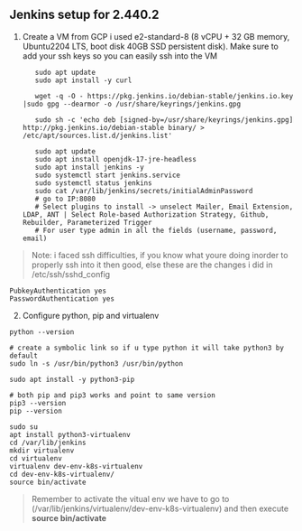 
## Jenkins setup for 2.440.2

 1. Create a VM from GCP i used e2-standard-8 (8 vCPU + 32 GB memory, Ubuntu2204 LTS, boot disk 40GB SSD persistent disk). Make sure to add your ssh keys so you can easily ssh into the VM
 

           sudo apt update
           sudo apt install -y curl
           
           wget -q -O - https://pkg.jenkins.io/debian-stable/jenkins.io.key |sudo gpg --dearmor -o /usr/share/keyrings/jenkins.gpg
           
           sudo sh -c 'echo deb [signed-by=/usr/share/keyrings/jenkins.gpg] http://pkg.jenkins.io/debian-stable binary/ > /etc/apt/sources.list.d/jenkins.list'
           
           sudo apt update
           sudo apt install openjdk-17-jre-headless
           sudo apt install jenkins -y
           sudo systemctl start jenkins.service
           sudo systemctl status jenkins
           sudo cat /var/lib/jenkins/secrets/initialAdminPassword
           # go to IP:8080
           # Select plugins to install -> unselect Mailer, Email Extension, LDAP, ANT | Select Role-based Authorization Strategy, Github, Rebuilder, Parameterized Trigger
           # For user type admin in all the fields (username, password, email)

> Note: i faced ssh difficulties, if you know what youre doing inorder to properly ssh into it then good, else  these are the changes i did in /etc/ssh/sshd_config

    PubkeyAuthentication yes
    PasswordAuthentication yes


 2. Configure python, pip and virtualenv
```
python --version 

# create a symbolic link so if u type python it will take python3 by default 
sudo ln -s /usr/bin/python3 /usr/bin/python

sudo apt install -y python3-pip

# both pip and pip3 works and point to same version
pip3 --version
pip --version

sudo su
apt install python3-virtualenv
cd /var/lib/jenkins
mkdir virtualenv
cd virtualenv
virtualenv dev-env-k8s-virtualenv
cd dev-env-k8s-virtualenv/
source bin/activate
```

> Remember to activate the vitual env we have to go to (/var/lib/jenkins/virtualenv/dev-env-k8s-virtualenv) and then execute **source bin/activate**



<!--stackedit_data:
eyJoaXN0b3J5IjpbLTYwNTY2MjUyOCwxODgwODUxMjU0LDE4OD
QxNDEwNTQsNDE2NzY4NTEzLC00MzczNTU0OTIsLTIxMzI2ODk1
NjcsMjAyNDYzNDg4MCwtMjczNDU2ODU3LC02MDAzNzE4NTcsLT
MwNjg3ODk0Myw4MzUxNzQyOTcsMjY4NTE4MTg2LDYwMjY0Njg5
NywtMTg1MjA5OTA5NCwtNDcyNjM1MDMsMjUxMzc4ODk3XX0=
-->